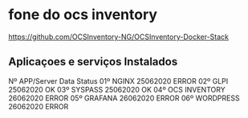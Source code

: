 # fone do ocs inventory
https://github.com/OCSInventory-NG/OCSInventory-Docker-Stack

## Aplicaçoes e serviços Instalados
Nº    APP/Server         Data       Status
01º   NGINX             25062020    ERROR
02º   GLPI              25062020    OK
03º   SYSPASS           25062020    OK
04º   OCS INVENTORY     26062020    ERROR
05º   GRAFANA           26062020    ERROR
06º   WORDPRESS         26062020    ERROR